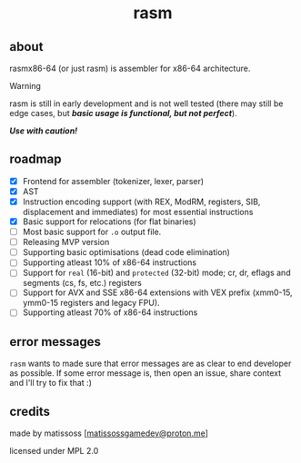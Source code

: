 <div align=center>
    <h1>rasm</h1>
</div>

## about

rasmx86-64 (or just rasm) is assembler for x86-64 architecture.

> [!WARNING]
> rasm is still in early development and is not well tested (there may still be edge cases, but ***basic usage is functional, but not perfect***). 
>
> ***Use with caution!***

## roadmap

- [x] Frontend for assembler (tokenizer, lexer, parser)
- [x] AST
- [x] Instruction encoding support (with REX, ModRM, registers, SIB, displacement and immediates) for most essential instructions
- [x] Basic support for relocations (for flat binaries)
- [ ] Most basic support for `.o` output file.
- [ ] Releasing MVP version
- [ ] Supporting basic optimisations (dead code elimination)
- [ ] Supporting atleast 10% of x86-64 instructions
- [ ] Support for `real` (16-bit) and `protected` (32-bit) mode; cr, dr, eflags and segments (cs, fs, etc.) registers
- [ ] Support for AVX and SSE x86-64 extensions with VEX prefix (xmm0-15, ymm0-15 registers and legacy FPU).
- [ ] Supporting atleast 70% of x86-64 instructions

## error messages

`rasm` wants to made sure that error messages are as clear to end developer as possible. 
If some error message is, then open an issue, share context and I'll try to fix that :)

## credits

made by matissoss [matissossgamedev@proton.me]

licensed under MPL 2.0
